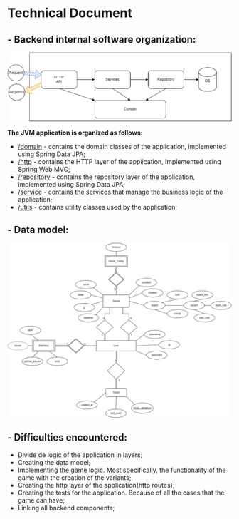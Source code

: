 # Technical Document
## - Backend internal software organization:


![Backend](./diagrams/gomoku_backend.png)

**The JVM application is organized as follows:**

+ [/domain]() - contains the domain classes of the application, implemented using Spring Data JPA;
+ [/http]() - contains the HTTP layer of the application, implemented using Spring Web MVC;
+ [/repository]() - contains the repository layer of the application, implemented using Spring Data JPA;
+ [/service]() - contains the services that manage the business logic of the application;
+ [/utils]() - contains utility classes used by the application;

## - Data model:

![Data model](./diagrams/gomoku-er-diagram.png)


## - Difficulties encountered:

+ Divide de logic of the application in layers;
+ Creating the data model;
+ Implementing the game logic. Most specifically, the functionality of the game with the creation of the variants;
+ Creating the http layer of the application(http routes);
+ Creating the tests for the application. Because of all the cases that the game can have;
+ Linking all backend components;